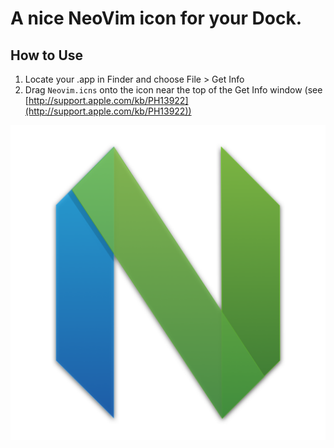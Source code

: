 # A nice NeoVim icon for your Dock.

## How to Use
1. Locate your .app in Finder and choose File > Get Info
2. Drag `Neovim.icns` onto the icon near the top of the Get Info window (see [http://support.apple.com/kb/PH13922](http://support.apple.com/kb/PH13922))

![](icon_512x512@2x.png)

